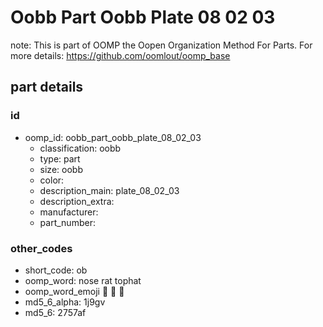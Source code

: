 # Oobb Part Oobb Plate 08 02 03  

note: This is part of OOMP the Oopen Organization Method For Parts. For more details: https://github.com/oomlout/oomp_base

##  part details





### id
* oomp_id: oobb_part_oobb_plate_08_02_03
  * classification: oobb
  * type: part
  * size: oobb
  * color: 
  * description_main: plate_08_02_03
  * description_extra: 
  * manufacturer: 
  * part_number: 

### other_codes
* short_code: ob
* oomp_word: nose rat tophat
* oomp_word_emoji :nose: :rat: :tophat:
* md5_6_alpha: 1j9gv
* md5_6: 2757af